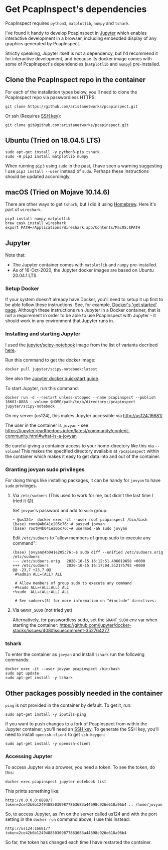 # Get PcapInspect's dependencies

PcapInspect requires `python3`, `matplotlib`, `numpy` and `tshark`.

I've found it handy to develop PcapInspect in [Jupyter](https://jupyter.org/) which
enables interactive development in a browser, including embedded display of any
graphics generated by PcapInspect.

Strictly speaking, Jupyter itself is not a dependency, but I'd recommend it
for interactive development, and because its docker image comes with some of
PcapInspect's dependencies (`matplotlib` and `numpy`) pre-installed.


## Clone the PcapInspect repo in the container
For each of the installation types below, you'll need to clone the PcapInspect repo via passwordless HTTPS:

    git clone https://github.com/aristanetworks/pcapinspect.git
Or ssh (Requires [SSH key](https://docs.github.com/en/authentication/connecting-to-github-with-ssh/adding-a-new-ssh-key-to-your-github-account)):

    git clone git@github.com:aristanetworks/pcapinspect.git


## Ubuntu (Tried on 18.04.5 LTS)
    sudo apt-get install -y python3-pip tshark
    sudo -H pip3 install matplotlib numpy

When running `pip3` using `sudo` in the past, I have seen a warning suggesting I use
`pip3 install --user` instead of `sudo`. Perhaps these instructions should be updated
accordingly.

## macOS (Tried on Mojave 10.14.6)
There are other ways to get `tshark`, but I did it using
[Homebrew](https://brew.sh/). Here it's part of `wireshark`.

    pip3 install numpy matplotlib
    brew cask install wireshark
    export PATH=/Applications/Wireshark.app/Contents/MacOS:$PATH


## Jupyter
Note that:
- The Jupyter container comes with `matplotlib` and `numpy` pre-installed.
- As of 16-Oct-2020, the Jupyter docker images are based on Ubuntu 20.04.1 LTS.


### Setup Docker

If your system doesn't already have Docker, you'll need to setup it up first to be
able follow these instructions. See, for example, [Docker's 'get started'
page](https://www.docker.com/get-started). Although these instructions run Jupyter
in a Docker container, that is not a requirement in order to be able to use PcapInspect
with Jupyter - it should work in any environment that Jupyter runs in.

### Installing and starting Jupyter

I used the [jupyter/scipy-notebook](https://hub.docker.com/r/jupyter/scipy-notebook)
image from the list of variants decribed
[here](https://jupyter-docker-stacks.readthedocs.io/en/latest/using/selecting.html).

Run this command to get the docker image:

    docker pull jupyter/scipy-notebook:latest

See also the [Jupyter docker quickstart guide](https://github.com/jupyter/docker-stacks).

To start Jupyter, run this command:

    docker run -d --restart unless-stopped --name pcapinspect --publish 16681:8888 --volume $HOME/path/to/a/directory:/pcapinspect jupyter/scipy-notebook

On my server (us124), this makes Jupyter accessible via <http://us124:16681/>

The user in the container is `jovyan` - see <https://jupyter.readthedocs.io/en/latest/community/content-community.html#what-is-a-jovyan>

Be careful giving a container access to your home-directory like this via `--volume`! This makes the specified directory available at `/pcapinspect` within the container which makes it easy to get data into and out of the container.


### Granting jovyan sudo privileges

For doing things like installing packages, it can be handy for `jovyan` to have `sudo` privileges.

1.  Via `/etc/sudoers` (This used to work for me, but didn't the last time I tried it 😞️)

    Set `jovyan`'s password and add to `sudo` group:
    
        ~ @us124>  docker exec -it --user root pcapinspect /bin/bash
        (base) root@4b041e205c76:~# passwd jovyan
        (base) root@4b041e205c76:~# usermod -aG sudo jovyan
    
    Edit `/etc/sudoers` to "allow members of group sudo to execute any command":
    
        (base) jovyan@4b041e205c76:~$ sudo diff --unified /etc/sudoers.orig /etc/sudoers
        --- /etc/sudoers.orig   2020-10-15 16:12:51.406019658 +0000
        +++ /etc/sudoers        2020-10-15 16:17:04.512175793 +0000
        @@ -23,7 +23,7 @@
         #%admin ALL=(ALL) ALL
        
         # Allow members of group sudo to execute any command
        -#%sudo ALL=(ALL:ALL) ALL
        +%sudo  ALL=(ALL:ALL) ALL
        
         # See sudoers(5) for more information on "#include" directives:

2.  Via `GRANT_SUDO` (not tried yet)

    Alternatively, for passwordless sudo, set the `GRANT_SUDO` env var when starting the container:
    <https://github.com/jupyter/docker-stacks/issues/408#issuecomment-352764277>


### tshark

To enter the container as `jovyan` and install `tshark` run the following commands:

    docker exec -it --user jovyan pcapinspect /bin/bash
    sudo apt update
    sudo apt-get install -y tshark

## Other packages possibly needed in the container

`ping` is not provided in the container by default. To get it, run:

    sudo apt-get install -y iputils-ping

If you want to push changes to a fork of PcapInspect from within the Jupyter container,
you'll need an [SSH key](https://docs.github.com/en/authentication/connecting-to-github-with-ssh/adding-a-new-ssh-key-to-your-github-account).
To generate the SSH key, you'll need to install `openssh-client` to get `ssh-keygen`:

    sudo apt-get install -y openssh-client


### Accessing Jupyter

To access Jupyter via a browser, you need a token. To see the token, do this:

    docker exec pcapinspect jupyter notebook list

This prints something like:

    http://0.0.0.0:8888/?token=2ce42b6b124948850309877863683a44698c926e618a96b4 :: /home/jovyan

So, to access Jupyter, as I'm on the server called us124 and with the port setting in
the `docker run` command above, I use this instead:

    http://us124:16681/?token=2ce42b6b124948850309877863683a44698c926e618a96b4

So far, the token has changed each time I have restarted the container.
